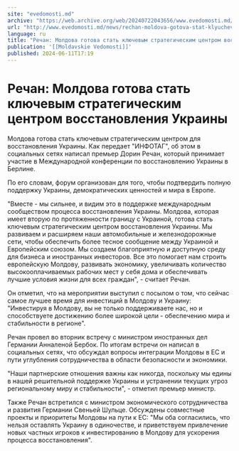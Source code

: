 ```yaml
---
site: "evedomosti.md"
archive: "https://web.archive.org/web/20240722043656/www.evedomosti.md/news/rechan-moldova-gotova-stat-klyuchevym-strategicheskim-centro"
url: "http://www.evedomosti.md/news/rechan-moldova-gotova-stat-klyuchevym-strategicheskim-centro"
language: ru
title: "Речан: Молдова готова стать ключевым стратегическим центром восстановления Украины"
publication: '[[Moldavskie Vedomosti]]'
published: 2024-06-11T17:19
---
```


# Речан: Молдова готова стать ключевым стратегическим центром восстановления Украины

Молдова готова стать ключевым стратегическим центром для восстановления Украины. Как передает "ИНФОТАГ", об этом в социальных сетях написал премьер Дорин Речан, который принимает участие в Международной конференции по восстановлению Украины в Берлине.

По его словам, форум организован для того, чтобы подтвердить полную поддержку Украины, демократических ценностей и мира в Европе.

"Вместе - мы сильнее, и видим это в поддержке международным сообществом процесса восстановления Украины. Молдова, которая имеет вторую по протяженности границу с Украиной, готова стать ключевым стратегическим центром восстановления Украины. Мы развиваем и расширяем наши автомобильные и железнодорожные сети, чтобы обеспечить более тесное сообщение между Украиной и Европейским союзом. Мы создаем благоприятную и доступную среду для бизнеса и иностранных инвесторов. Все это помогает нам строить европейскую Молдову, развивать экономику, увеличивать количество высокооплачиваемых рабочих мест у себя дома и обеспечивать лучшие условия жизни для всех граждан", - считает Речан.

Он отметил, что на мероприятии выступил с посылом о том, что сейчас самое лучшее время для инвестиций в Молдову и Украину: "Инвестируя в Молдову, вы не только поддерживаете нас, но и способствуете достижению более широкой цели - обеспечению мира и стабильности в регионе".

Речан провел во вторник встречу с министром иностранных дел Германии Анналеной Бербок. По итогам встречи он написал в социальных сетях, что обсуждал вопросы интеграции Молдовы в ЕС и пути углубления сотрудничества в области безопасности и экономики.

"Наши партнерские отношения важны как никогда, поскольку мы едины в нашей решительной поддержке Украины и устранении текущих угроз региональному миру и стабильности", - отметил премьер министр.

Также Речан встретился с министром экономического сотрудничества и развития Германии Свеньей Шульце. Обсуждены совместные проекты и приоритеты Молдовы на пути к ЕС: "Мы оба согласились, что нельзя оставлять Украину в одиночестве, и приветствуем привлечение новых частных игроков к инвестированию в Молдову для ускорения процесса восстановления".